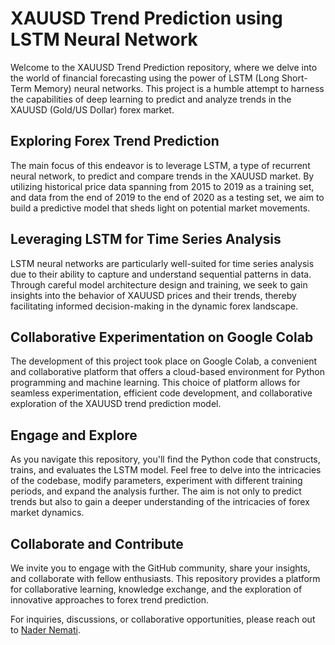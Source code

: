 # XAUUSD Trend Prediction using LSTM Neural Network

Welcome to the XAUUSD Trend Prediction repository, where we delve into the world of financial forecasting using the power of LSTM (Long Short-Term Memory) neural networks. This project is a humble attempt to harness the capabilities of deep learning to predict and analyze trends in the XAUUSD (Gold/US Dollar) forex market.

## Exploring Forex Trend Prediction

The main focus of this endeavor is to leverage LSTM, a type of recurrent neural network, to predict and compare trends in the XAUUSD market. By utilizing historical price data spanning from 2015 to 2019 as a training set, and data from the end of 2019 to the end of 2020 as a testing set, we aim to build a predictive model that sheds light on potential market movements.

## Leveraging LSTM for Time Series Analysis

LSTM neural networks are particularly well-suited for time series analysis due to their ability to capture and understand sequential patterns in data. Through careful model architecture design and training, we seek to gain insights into the behavior of XAUUSD prices and their trends, thereby facilitating informed decision-making in the dynamic forex landscape.

## Collaborative Experimentation on Google Colab

The development of this project took place on Google Colab, a convenient and collaborative platform that offers a cloud-based environment for Python programming and machine learning. This choice of platform allows for seamless experimentation, efficient code development, and collaborative exploration of the XAUUSD trend prediction model.

## Engage and Explore

As you navigate this repository, you'll find the Python code that constructs, trains, and evaluates the LSTM model. Feel free to delve into the intricacies of the codebase, modify parameters, experiment with different training periods, and expand the analysis further. The aim is not only to predict trends but also to gain a deeper understanding of the intricacies of forex market dynamics.

## Collaborate and Contribute

We invite you to engage with the GitHub community, share your insights, and collaborate with fellow enthusiasts. This repository provides a platform for collaborative learning, knowledge exchange, and the exploration of innovative approaches to forex trend prediction.

For inquiries, discussions, or collaborative opportunities, please reach out to [Nader Nemati](mailto:nnevar@utu.fi).



